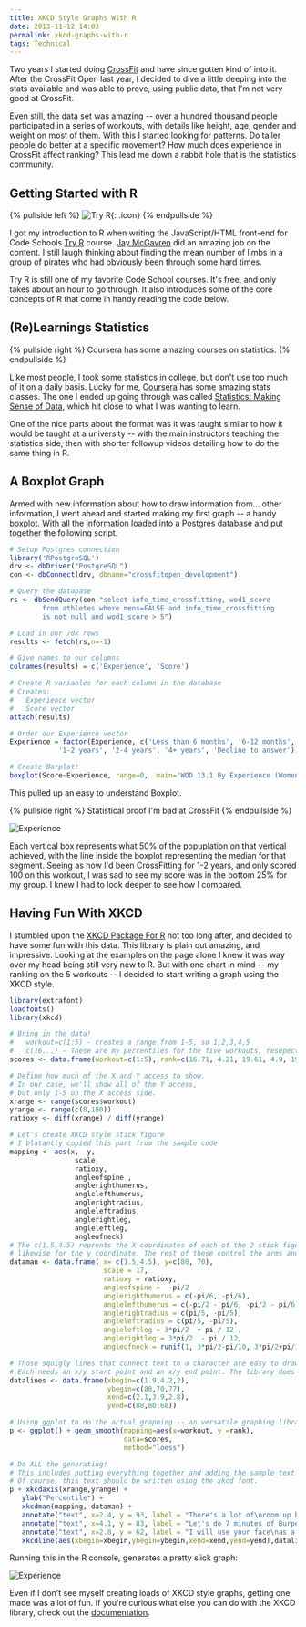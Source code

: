 ```yaml
---
title: XKCD Style Graphs With R
date: 2013-11-12 14:03
permalink: xkcd-graphs-with-r
tags: Technical
---
```


Two years I started doing [CrossFit](http://adamfortuna.com/2-years-of-crossfit/) and have since gotten kind of into it. After the CrossFit Open last year, I decided to dive a little deeping into the stats available and was able to prove, using public data, that I'm not very good at CrossFit.

Even still, the data set was amazing -- over a hundred thousand people participated in a series of workouts, with details like height, age, gender and weight on most of them. With this I started looking for patterns. Do taller people do better at a specific movement? How much does experience in CrossFit affect ranking? This lead me down a rabbit hole that is the statistics community.

## Getting Started with R

{% pullside left %}
![Try R](/images/codeschool/try-r.png){: .icon}
{% endpullside %}

I got my introduction to R when writing the JavaScript/HTML front-end for Code Schools [Try R](http://tryr.codeschool.com) course. [Jay McGavren](https://twitter.com/jaymcgavren) did an amazing job on the content. I still laugh thinking about finding the mean number of limbs in a group of pirates who had obviously been through some hard times.

Try R is still one of my favorite Code School courses. It's free, and only takes about an hour to go through. It also introduces some of the core concepts of R that come in handy reading the code below.

## (Re)Learnings Statistics

{% pullside right %}
Coursera has some amazing courses on statistics.
{% endpullside %}

Like most people, I took some statistics in college, but don't use too much of it on a daily basis. Lucky for me, [Coursera](http://coursera.org/) has some amazing stats classes. The one I ended up going through was called [Statistics: Making Sense of Data](https://class.coursera.org/introstats-001/class), which hit close to what I was wanting to learn.

One of the nice parts about the format was it was taught similar to how it would be taught at a university -- with the main instructors teaching the statistics side, then with shorter followup videos detailing how to do the same thing in R.

## A Boxplot Graph

Armed with new information about how to draw information from... other information, I went ahead and started making my first graph -- a handy boxplot. With all the information loaded into a Postgres database and put together the following script.

```r
# Setup Postgres connection
library('RPostgreSQL')
drv <- dbDriver("PostgreSQL")
con <- dbConnect(drv, dbname="crossfitopen_development")

# Query the database
rs <- dbSendQuery(con,"select info_time_crossfitting, wod1_score
        from athletes where mens=FALSE and info_time_crossfitting
        is not null and wod1_score > 5")

# Load in our 70k rows
results <- fetch(rs,n=-1)

# Give names to our columns
colnames(results) = c('Experience', 'Score')

# Create R variables for each column in the database
# Creates:
#   Experience vector
#   Score vector
attach(results)

# Order our Experience vector
Experience = factor(Experience, c('Less than 6 months', '6-12 months',
            '1-2 years', '2-4 years', '4+ years', 'Decline to answer'))

# Create Barplot!
boxplot(Score~Experience, range=0,  main='WOD 13.1 By Experience (Women)')

```

This pulled up an easy to understand Boxplot.

{% pullside right %}
Statistical proof I'm bad at CrossFit
{% endpullside %}

![Experience](/images/xkcd-style-graphs-with-r/experience.png)

Each vertical box represents what 50% of the popuplation on that vertical achieved, with the line inside the boxplot representing the median for that segment. Seeing as how I'd been CrossFitting for 1-2 years, and only scored 100 on this workout, I was sad to see my score was in the bottom 25% for my group. I knew I had to look deeper to see how I compared.

## Having Fun With XKCD

I stumbled upon the [XKCD Package For R](http://xkcd.r-forge.r-project.org/) not too long after, and decided to have some fun with this data. This library is plain out amazing, and impressive. Looking at the examples on the page alone I knew it was way over my head being still very new to R. But with one chart in mind -- my ranking on the 5 workouts -- I decided to start writing a graph using the XKCD style.

```r
library(extrafont)
loadfonts()
library(xkcd)

# Bring in the data!
#   workout=c(1:5) - creates a range from 1-5, so 1,2,3,4,5
#   c(16...) - These are my percentiles for the five workouts, resepectively
scores <- data.frame(workout=c(1:5), rank=c(16.71, 4.21, 19.61, 4.9, 19.38))

# Define how much of the X and Y access to show.
# In our case, we'll show all of the Y access,
# but only 1-5 on the X access side.
xrange <- range(scores$workout)
yrange <- range(c(0,100))
ratioxy <- diff(xrange) / diff(yrange)

# Let's create XKCD style stick figure
# I blatantly copied this part from the sample code
mapping <- aes(x,  y,
                scale,
                ratioxy,
                angleofspine ,
                anglerighthumerus,
                anglelefthumerus,
                anglerightradius,
                angleleftradius,
                anglerightleg,
                angleleftleg,
                angleofneck)
# The c(1.5,4.5) reprents the X coordinates of each of the 2 stick figures --
# likewise for the y coordinate. The rest of these control the arms and legs
dataman <- data.frame( x= c(1.5,4.5), y=c(80, 70),
                       scale = 17,
                       ratioxy = ratioxy,
                       angleofspine =  -pi/2  ,
                       anglerighthumerus = c(-pi/6, -pi/6),
                       anglelefthumerus = c(-pi/2 - pi/6, -pi/2 - pi/6),
                       anglerightradius = c(pi/5, -pi/5),
                       angleleftradius = c(pi/5, -pi/5),
                       angleleftleg = 3*pi/2  + pi / 12 ,
                       anglerightleg = 3*pi/2  - pi / 12,
                       angleofneck = runif(1, 3*pi/2-pi/10, 3*pi/2+pi/10))

# Those squigly lines that connect text to a character are easy to draw.
# Each needs an x/y start point and an x/y end point. The library does the rest.
datalines <- data.frame(xbegin=c(1.9,4.2,2),
                        ybegin=c(80,70,77),
                        xend=c(2.1,3.9,2.8),
                        yend=c(88,80,68))

# Using ggplot to do the actual graphing -- an versatile graphing library for R
p <- ggplot() + geom_smooth(mapping=aes(x=workout, y =rank),
                            data=scores,
                            method="loess")

# Do ALL the generating!
# This includes putting everything together and adding the sample text we want to write.
# Of course, this text should be written using the xkcd font.
p + xkcdaxis(xrange,yrange) +
   ylab("Percentile") +
   xkcdman(mapping, dataman) +
   annotate("text", x=2.4, y = 93, label = "There's a lot of\nroom up here", family="xkcd" ) +
   annotate("text", x=4.1, y = 83, label = "Let's do 7 minutes of Burpees!", family="xkcd" ) +
   annotate("text", x=2.8, y = 62, label = "I will use your face\nas a wallball target...", family="xkcd" ) +
   xkcdline(aes(xbegin=xbegin,ybegin=ybegin,xend=xend,yend=yend),datalines, xjitteramount = 0.11)
```

Running this in the R console, generates a pretty slick graph:

![Experience](/images/xkcd-style-graphs-with-r/xkcd.png)

Even if I don't see myself creating loads of XKCD style graphs, getting one made was a lot of fun.
If you're curious what else you can do with the XKCD library, check out the [documentation](http://cran.r-project.org/web/packages/xkcd/vignettes/xkcd-intro.pdf).
